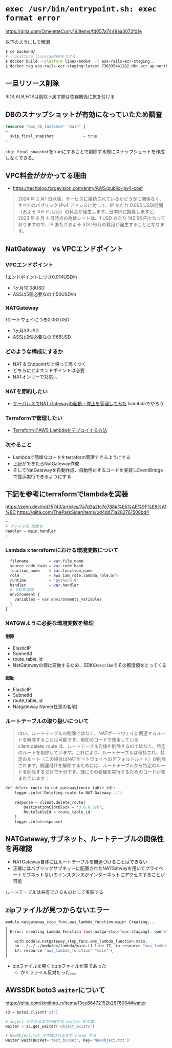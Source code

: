 # `exec /usr/bin/entrypoint.sh: exec format error`

https://qiita.com/OmeletteCurry19/items/fd057a7448aa3072fd1e

以下のようにして解消
```bash
$ cd backend/
# --platform linux/amd64をつける
$ docker build --platform linux/amd64  -t ass-rails-ecr-staging .
$ docker tag ass-rails-ecr-staging:latest 730335441282.dkr.ecr.ap-northeast-1.amazonaws.com/ass-rails-ecr-staging:stg
```

## 一旦リソース削除

RDS,ALB,ECSは削除→戻す際は依存関係に気を付ける

## DBのスナップショットが有効になっていたため調査
```terraform
resource "aws_db_instance" "main" {
~
  skip_final_snapshot             = true
~
```
`skip_final_snapshot`をtrueにすることで削除する際にスナップショットを作成しなくできる。

## VPC料金がかかってる理由
- https://techblog.forgevision.com/entry/AWS/public-ipv4-cost

> 2024 年 2 月1 日以降、サービスに接続されているかどうかに関係なく、すべてのパブリック IPv4 アドレスに対して、IP あたり 0.005 USD/時間（およそ 3.6 ドル/月）の料金が発生します。日本円に換算しますと、2023 年 8 月 4 日時点の為替レートは、1 USD あたり 142.66 円となっておりますので、IP あたりおよそ 513 円/月の費用が発生することとなります。


## NatGateway　vs VPCエンドポイント

### VPCエンドポイント
1エンドポイントにつき0.014USD/h
- 1ヶ月10.08USD
- ASSは5個必要なので50USD/m

### NATGateway
1ゲートウェイにつき0.062USD
- 1ヶ月33USD
- ASSは2個必要なので66USD

### どのような構成にするか

- NAT & Endpointだと帰って高くつく
- どちらにせよエンドポイントは必要
- NATオンリーで対応、、

### NATを節約したい
- [サーバレスでNAT Gatewayの起動・停止を管理してみた](https://www.ntt-tx.co.jp/column/dojo_aws_blog/20180411/)
laambdaでやろう

### Terraformで管理したい
- [TerraformでAWS Lambdaをデプロイする方法](https://qiita.com/curlneko/items/15607f8ef319cc97a75e)

### 次やること
- Lambdaで簡単なコードをterraform管理できるようにする
- 上記ができたらNatGateway作成
- そしてNatGatewayを自動作成、自動停止するコードを実装しEventBridgeで提示実行できるようにする

## 下記を参考にterraformでlambdaを実装
https://zenn.dev/not75743/articles/7a7d3a2fc7e788#%E5%AE%9F%E8%A1%8C
https://qiita.com/TheParkSider/items/bd4dd71a282761508bd4

```terraform
~
# ファイル名.関数名
handler = main.handler
~
```

### Lambda x terraformにおける環境変数について

```terraform
  filename         = var.file_name
  source_code_hash = var.code_hash
  function_name    = var.function_name
  role             = aws_iam_role.lambda_role.arn
  runtime          = "python3.9"
  handler          = var.handler
  # 下記を追加
  environment {
    variables = var.environments_variables
  }
}
```

### NATGWように必要な環境変数を整理

#### 削除
- ElasticIP
- SubnetId
- route_table_id
- NatGatewayの値は変動するため、SDKの`decribe`でその都度値をとってくる

#### 起動
- ElasticIP
- SubnetId
- route_table_id
- Natgateway Name(任意の名前)

### ルートテーブルの取り扱いについて
> はい、ルートテーブルの削除ではなく、NATゲートウェイに関連するルートを解除することは可能です。現在のコードで使用している client.delete_route は、ルートテーブル自体を削除するのではなく、特定のルートを削除しています。これにより、ルートテーブルは保持され、特定のルート（この場合はNATゲートウェイへのデフォルトルート）が削除されます。関連付けを解除するためには、ルートテーブルから特定のルートを削除するだけで十分です。既にその処理を実行するためのコードが含まれています：

```terraform
def delete_route_to_nat_gateway(route_table_id):
    logger.info('Deleting route to NAT Gateway...')
    
    response = client.delete_route(
        DestinationCidrBlock = '0.0.0.0/0',
        RouteTableId = route_table_id
    )
    logger.info(response)
```

## NATGateway,サブネット、ルートテーブルの関係性を再確認

- NATGateway自体にはルートテーブルを関連づけることはできない
- 正確にはパブリックサブネットに配置されたNATGatwayを用いてプライベートサブネットないのインスタンスがインターネットにアクセスすることが可能

ルートテーブルは共有できるものとして実装する

## zipファイルが見つからないエラー
```bash
module.natgateway_stop_func.aws_lambda_function.main: Creating...
╷
│ Error: creating Lambda Function (ass-natgw-stop-func-staging): operation error Lambda: CreateFunction, https response error StatusCode: 400, RequestID: 008d9cc3-9e2c-439f-a684-78b305dfa9b1, InvalidParameterValueException: Uploaded file must be a non-empty zip
│
│   with module.natgateway_stop_func.aws_lambda_function.main,
│   on ../../../modules/lambda/main.tf line 17, in resource "aws_lambda_function" "main":
│   17: resource "aws_lambda_function" "main" {
│
```

- zipファイルを開くとzipファイルが空であった
  - かくファイル反対だった。。。
 
## AWSSDK boto3 `waiter`について

https://qiita.com/kimihiro_n/items/f3ce86472152b2676004#waiter

```python
s3 = boto3.client('s3')

# object ができるまで待機する waiter を作成
waiter = s3.get_waiter('object_exists')

# NewObject.txt が作成されるまで sleep する
waiter.wait(Bucket='test_bucket', Key='NewObject.txt')
```
